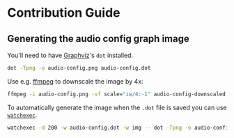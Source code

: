 # Contribution Guide

## Generating the audio config graph image

You'll need to have [Graphviz](https://www.graphviz.org/)'s `dot` installed.

```sh
dot -Tpng -o audio-config.png audio-config.dot
```

Use e.g. [ffmpeg](https://www.ffmpeg.org/) to downscale the image by 4x:

```sh
ffmpeg -i audio-config.png -vf scale="iw/4:-1" audio-config-downscaled.png
```

To automatically generate the image when the `.dot` file is saved you can use [`watchexec`](https://github.com/watchexec/watchexec).

```sh
watchexec -d 200 -w audio-config.dot -w img -- dot -Tpng -o audio-config.png audio-config.dot
```
